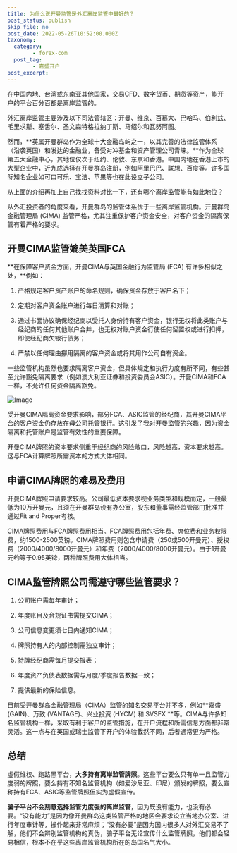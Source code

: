 ```yaml
---
title: 为什么说开曼监管是外汇离岸监管中最好的？
post_status: publish
skip_file: no
post_date: 2022-05-26T10:52:00.000Z
taxonomy:
  category:
        - forex-com
  post_tag:
        - 嘉盛开户
post_excerpt: 
---
```

在中国内地、台湾或东南亚其他国家，交易CFD、数字货币、期货等资产，能开户的平台百分百都是离岸监管的。

外汇离岸监管主要涉及以下司法管辖区：开曼、维京、百慕大、巴哈马、伯利兹、毛里求斯、塞舌尔、圣文森特格拉纳丁斯、马绍尔和瓦努阿图。

然而，**英属开曼群岛作为全球十大金融岛屿之一，以其完善的法律监管体系（沿袭英国）和发达的金融业，备受对冲基金和资产管理公司青睐。**作为全球第五大金融中心，其地位仅次于纽约、伦敦、东京和香港。中国内地在香港上市的大型企业中，近九成选择在开曼群岛注册，例如阿里巴巴、联想、百度等。许多国际知名企业如可口可乐、宝洁、苹果等也在此设立子公司。

从上面的介绍再加上自己找找资料对比一下，还有哪个离岸监管能有如此地位？

从外汇投资者的角度来看，开曼群岛的监管体系优于一些离岸监管机构。开曼群岛金融管理局 (CIMA) 监管严格，尤其注重保护客户资金安全，对客户资金的隔离保管有着严格的要求。

## 开曼CIMA监管媲美英国FCA

**在保障客户资金方面，开曼CIMA与英国金融行为监管局 (FCA) 有许多相似之处，**例如：

1. 严格规定客户资产账户的命名规则，确保资金存放于客户名下；

1. 定期对客户资金账户进行每日清算和对账；

1. 通过书面协议确保经纪商以受托人身份持有客户资金，银行无权将此类账户与经纪商的任何其他账户合并，也无权对账户资金行使任何留置权或进行扣押，即使经纪商欠银行债务；

1. 严禁以任何理由挪用隔离的客户资金或将其用作公司自有资金。

一些监管机构虽然也要求隔离客户资金，但具体规定和执行力度有所不同，有些甚至允许豁免隔离要求（例如澳大利亚证券和投资委员会ASIC）。开曼CIMA和FCA一样，不允许任何资金隔离豁免。

![Image](https://prod-files-secure.s3.us-west-2.amazonaws.com/39ed1227-6d7d-4570-be36-9ccd4a2c4241/bd849744-3fcb-4a37-8312-357962c8f065/image.png?X-Amz-Algorithm=AWS4-HMAC-SHA256&X-Amz-Content-Sha256=UNSIGNED-PAYLOAD&X-Amz-Credential=ASIAZI2LB466TJDTPSCV%2F20250519%2Fus-west-2%2Fs3%2Faws4_request&X-Amz-Date=20250519T041351Z&X-Amz-Expires=3600&X-Amz-Security-Token=IQoJb3JpZ2luX2VjEMz%2F%2F%2F%2F%2F%2F%2F%2F%2F%2FwEaCXVzLXdlc3QtMiJHMEUCIQDrgbY5szOXacPTs3cmbKlrR%2BQ8oY4sqffpTviRcDuaIgIgaL6omaEqvYZq%2BBL7hTQXcU7nDGhouTvuol5zHDkzeKgqiAQIhf%2F%2F%2F%2F%2F%2F%2F%2F%2F%2FARAAGgw2Mzc0MjMxODM4MDUiDJfgKMc9iFjK%2BoAfYCrcAyJQRuL98WkjnML340utKyGfwLfATdoS3Mx%2Frg7TyZ1Glkf4AChVkZwCK%2BaO4gZaMZ31MLvZjELbgxiYzuoODacFjAXK0%2BTdRPpHpgcI7CpA0qDELH1HbwrqI4AD1T6slyH%2Fo5tGvxzVjBopjmWnXM0zIklAEon%2FtZ4us02byXXvuPQsamFQHm0if2%2FOKYnufceDIyT4XmSzP%2ByyWVj3PPKWKYxtlZejpt3dHqowECDRJ5q3Jh%2Bw85g8P4wLt97SS0DzemeMSJLmlAb9Xagr9Ro4RYFIAW7Gtd4ASr6qsr3Txaa3cHRKXFyAtU1AKa9l2g%2FL31zyXSiQF18NMPua97GAMySMG39yHQ7iaBzKzJYUIkJ1jqHutw7vJA7h%2BYUHZCzGO7jJJCgdt667%2B0Mb3ljsCrm2H7DoWeSIGCeeI7zLsYIGxVkoHhu6viGPds3CVjnygY%2BHUrs2KnWnFA9iPYDynQxhj3ddf8rMRvF0Xux8YiJ4Hm6tSJG7lb514aBMdoUd%2B2BB1xW3zh2%2FEEavw9fUUplFMueAlo%2F6Ax7LM3bBSJ7TXtUvICkZ4KyPndcuIWL6ZPiO9W63xAzuhtiD64eP8JP%2BKY6aeuEbrVnEl%2FmfceuCslnrRpGvo7JgMLjbqsEGOqUB9C8s7ZfKzkaKNCwhvr7cDHRyRt%2FTsAtCvmGFzhTZDdj6rbNV1cKVR1C8dDy0QTOdnUMMtVm98P0E6CuEEPqnh9CIbEKI8LrkhGdc1zWwtT6G1n81m9XSA1dVp4%2FVugZQlCmDuvKoRXMA89f6DToXynzkQA3QhMOz3Rq2%2BC6iouW8NuTuazjz3wq5g28Es10IHUMCr%2BGibljqHEMT6AFuYlPVk2mm&X-Amz-Signature=34e64b5cdc2f05b364a1d34be40dafc286ab6b325420d0cc00a42b078c57441e&X-Amz-SignedHeaders=host&x-id=GetObject)

受开曼CIMA隔离资金要求影响，部分FCA、ASIC监管的经纪商，其开曼CIMA平台的客户资金仍存放在母公司托管银行。这引发了我对开曼监管的兴趣，因为资金隔离和托管账户是监管有效性的重要保障。

开曼CIMA牌照的资本要求侧重于经纪商的风险敞口，风险越高，资本要求越高。这与FCA计算牌照所需资本的方式大体相同。

## **申请CIMA牌照的难易及费用**

开曼CIMA牌照申请要求较高。公司最低资本要求视业务类型和规模而定，一般最低为10万开曼元，且须在开曼群岛设有办公室，股东和董事需经监管部门批准并通过Fit and Proper考核。

CIMA牌照费用与FCA牌照费用相当。FCA牌照费用包括年费、席位费和业务权限费，约1500-2500英镑。CIMA牌照费用则包含申请费（250或500开曼元）、授权费（2000/4000/8000开曼元）和年费（2000/4000/8000开曼元）。由于1开曼元约等于0.95英镑，两种牌照费用大体相当。

## CIMA监管牌照公司需遵守哪些监管要求？

1. 公司账户需每年审计；

1. 年度账目及合规证书需提交CIMA；

1. 公司信息变更须七日内通知CIMA；

1. 牌照持有人的内部控制需独立审计；

1. 持牌经纪商需每月提交报表；

1. 年度资产负债表数据需与月度/季度报告数据一致；

1. 提供最新的保险信息。

目前受开曼群岛金融管理局（CIMA）监管的知名交易平台并不多，例如**嘉盛 (GAIN)、万致 (VANTAGE)、兴业投资 (HYCM) 和 SVSFX **等。CIMA与许多知名监管机构一样，采取有利于客户的监管措施，在开户流程和所需信息方面都非常灵活。这一点与在英国或瑞士监管下开户的体验截然不同，后者通常更为严格。

## 总结

虚假维权、跑路黑平台，**大多持有离岸监管牌照**。这些平台要么只有单一且监管力度弱的牌照，要么持有不知名监管机构（如爱沙尼亚、印尼）颁发的牌照，要么宣称持有FCA、ASIC等监管牌照但实为虚假宣传。

**骗子平台不会刻意选择监管力度强的离岸监管**，因为既没有能力，也没有必要。“没有能力”是因为像开曼群岛这类监管严格的地区会要求设立当地办公室、进行年度审计等，操作起来非常麻烦；“没有必要”是因为国内很多人对外汇交易不了解，他们不会辨别监管机构的真伪，骗子平台无论宣传什么监管牌照，他们都会轻易相信，根本不在乎这些离岸监管机构所在的岛国名气大小。